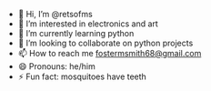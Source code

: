 - 👋 Hi, I’m @retsofms
- 👀 I’m interested in electronics and art
- 🌱 I’m currently learning python
- 💞️ I’m looking to collaborate on python projects
- 📫 How to reach me fostermsmith68@gmail.com
- 😄 Pronouns: he/him
- ⚡ Fun fact: mosquitoes have teeth

<!---
retsofms/retsofms is a ✨ special ✨ repository because its `README.md` (this file) appears on your GitHub profile.
You can click the Preview link to take a look at your changes.
--->
